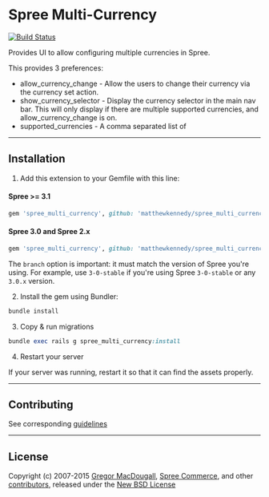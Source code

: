 # Spree Multi-Currency

[![Build Status](https://travis-ci.org/MatthewKennedy/spree_multi_currency.svg?branch=master)](https://travis-ci.org/MatthewKennedy/spree_multi_currency)

Provides UI to allow configuring multiple currencies in Spree.

This provides 3 preferences:

* allow_currency_change - Allow the users to change their currency via the currency set action.
* show_currency_selector - Display the currency selector in the main nav bar.  This will only display if there are multiple supported currencies, and allow_currency_change is on.
* supported_currencies - A comma separated list of

---

## Installation

1. Add this extension to your Gemfile with this line:

  #### Spree >= 3.1

  ```ruby
  gem 'spree_multi_currency', github: 'matthewkennedy/spree_multi_currency'
  ```

  #### Spree 3.0 and Spree 2.x

  ```ruby
  gem 'spree_multi_currency', github: 'matthewkennedy/spree_multi_currency', branch: 'X-X-stable'
  ```

  The `branch` option is important: it must match the version of Spree you're using.
  For example, use `3-0-stable` if you're using Spree `3-0-stable` or any `3.0.x` version.

2. Install the gem using Bundler:
  ```ruby
  bundle install
  ```

3. Copy & run migrations
  ```ruby
  bundle exec rails g spree_multi_currency:install
  ```

4. Restart your server

  If your server was running, restart it so that it can find the assets properly.

---

## Contributing

See corresponding [guidelines][1]

---

## License

Copyright (c) 2007-2015 [Gregor MacDougall][5], [Spree Commerce][2], and other [contributors][3], released under the [New BSD License][4]

[1]: https://github.com/matthewkennedy/spree_multi_currency/blob/master/CONTRIBUTING.md
[2]: https://github.com/spree
[3]: https://github.com/matthewkennedy/spree_multi_currency/contributors
[4]: https://github.com/matthewkennedy/spree_multi_currency/blob/master/LICENSE.md
[5]: https://github.com/freerunningtech
